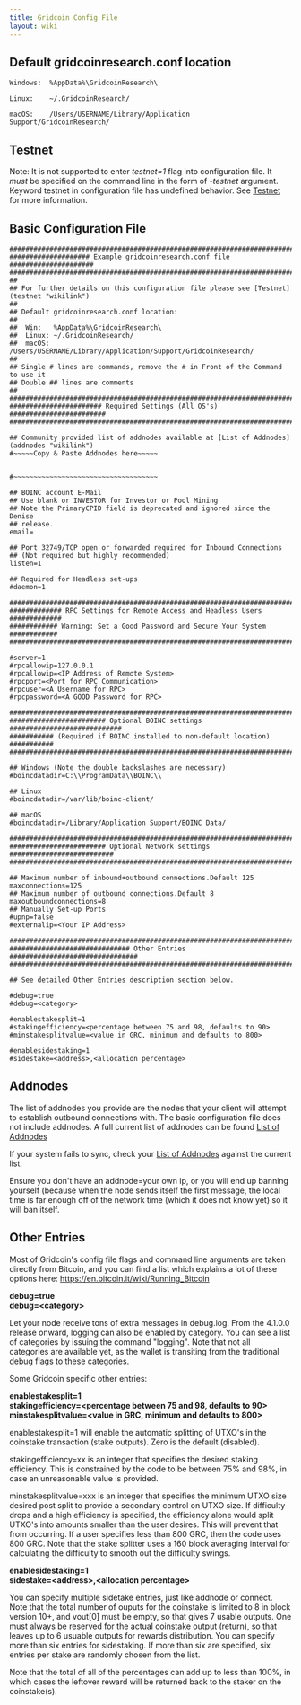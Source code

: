 ```yaml
---
title: Gridcoin Config File
layout: wiki
---
```


## Default gridcoinresearch.conf location

    Windows:  %AppData%\GridcoinResearch\

    Linux:    ~/.GridcoinResearch/

    macOS:    /Users/USERNAME/Library/Application Support/GridcoinResearch/

## Testnet

Note: It is not supported to enter *testnet=1* flag into configuration
file. It *must* be specified on the command line in the form of
*-testnet* argument. Keyword testnet in configuration file has undefined
behavior. See [Testnet](testnet "wikilink") for more
    information.

## Basic Configuration File

    #############################################################################
    #################### Example gridcoinresearch.conf file #####################
    #############################################################################
    ##
    ## For further details on this configuration file please see [Testnet](testnet "wikilink")
    ##
    ## Default gridcoinresearch.conf location:
    ##
    ##  Win:   %AppData%\GridcoinResearch\
    ##  Linux: ~/.GridcoinResearch/
    ##  macOS: /Users/USERNAME/Library/Application/Support/GridcoinResearch/
    ##
    ## Single # lines are commands, remove the # in Front of the Command to use it
    ## Double ## lines are comments
    ##
    #############################################################################
    ####################### Required Settings (All OS's) ########################
    #############################################################################

    ## Community provided list of addnodes available at [List of Addnodes](addnodes "wikilink")
    #~~~~~Copy & Paste Addnodes here~~~~~


    #~~~~~~~~~~~~~~~~~~~~~~~~~~~~~~~~~~~~

    ## BOINC account E-Mail
    ## Use blank or INVESTOR for Investor or Pool Mining
    ## Note the PrimaryCPID field is deprecated and ignored since the Denise
    ## release.
    email=

    ## Port 32749/TCP open or forwarded required for Inbound Connections
    ## (Not required but highly recommended)
    listen=1

    ## Required for Headless set-ups
    #daemon=1

    #############################################################################
    ############# RPC Settings for Remote Access and Headless Users #############
    ############ Warning: Set a Good Password and Secure Your System ############
    #############################################################################

    #server=1
    #rpcallowip=127.0.0.1
    #rpcallowip=<IP Address of Remote System>
    #rpcport=<Port for RPC Communication>
    #rpcuser=<A Username for RPC>
    #rpcpassword=<A GOOD Password for RPC>

    #############################################################################
    ######################## Optional BOINC settings ############################
    ########### (Required if BOINC installed to non-default location) ###########
    #############################################################################

    ## Windows (Note the double backslashes are necessary)
    #boincdatadir=C:\\ProgramData\\BOINC\\

    ## Linux
    #boincdatadir=/var/lib/boinc-client/

    ## macOS
    #boincdatadir=/Library/Application Support/BOINC Data/

    #############################################################################
    ######################## Optional Network settings ##########################
    #############################################################################

    ## Maximum number of inbound+outbound connections.Default 125
    maxconnections=125
    ## Maximum number of outbound connections.Default 8
    maxoutboundconnections=8
    ## Manually Set-up Ports
    #upnp=false
    #externalip=<Your IP Address>

    #############################################################################
    ############################## Other Entries ################################
    #############################################################################

    ## See detailed Other Entries description section below.

    #debug=true
    #debug=<category>

    #enablestakesplit=1
    #stakingefficiency=<percentage between 75 and 98, defaults to 90>
    #minstakesplitvalue=<value in GRC, minimum and defaults to 800>

    #enablesidestaking=1
    #sidestake=<address>,<allocation percentage>


## Addnodes

The list of addnodes you provide are the nodes that your client will
attempt to establish outbound connections with. The basic configuration
file does not include addnodes. A full current list of addnodes can be
found [List of Addnodes](addnodes "wikilink")

If your system fails to sync, check your [List of
Addnodes](addnodes "wikilink") against the current list.

Ensure you don't have an addnode=your own ip, or you will end up banning
yourself (because when the node sends itself the first message, the
local time is far enough off of the network time (which it does not know
yet) so it will ban itself.

## Other Entries

Most of Gridcoin's config file flags and command line arguments are
taken directly from Bitcoin, and you can find a list which explains a
lot of these options here: <https://en.bitcoin.it/wiki/Running_Bitcoin>

**debug=true**  
**debug=\<category>**

Let your node receive tons of extra messages in debug.log. From the 4.1.0.0
release onward, logging can also be enabled by category. You can see a list
of categories by issuing the command "logging". Note that not all categories
are available yet, as the wallet is transiting from the traditional debug
flags to these categories.

Some Gridcoin specific other entries:

**enablestakesplit=1**  
**stakingefficiency=\<percentage between 75 and 98, defaults to 90>**  
**minstakesplitvalue=\<value in GRC, minimum and defaults to 800>**

enablestakesplit=1 will enable the automatic splitting of UTXO's in the
coinstake transaction (stake outputs). Zero is the default (disabled).

stakingefficiency=xx is an integer that specifies the desired staking
efficiency. This is constrained by the code to be between 75% and 98%,
in case an unreasonable value is provided.

minstakesplitvalue=xxx is an integer that specifies the minimum UTXO size
desired post split to provide a secondary control on UTXO size. If
difficulty drops and a high efficiency is specified, the efficiency alone
would split UTXO's into amounts smaller than the user desires. This will
prevent that from occurring. If a user specifies less than 800 GRC, then
the code uses 800 GRC. Note that the stake splitter uses a 160 block
averaging interval for calculating the difficulty to smooth out the
difficulty swings.

**enablesidestaking=1**  
**sidestake=\<address>,\<allocation percentage>**

You can specify multiple sidetake entries, just like addnode or connect.
Note that the total number of ouputs for the coinstake is limited
to 8 in block version 10+, and vout[0] must be empty, so that gives 7
usable outputs. One must always be reserved for the actual coinstake
output (return), so that leaves up to 6 usuable outputs for rewards
distribution. You can specify more than six entries for sidestaking.
If more than six are specified, six entries per stake are randomly
chosen from the list.

Note that the total of all of the percentages can add up to less than
100%, in which cases the leftover reward will be returned back
to the staker on the coinstake(s).
